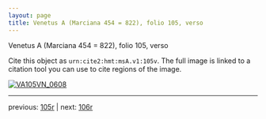 ```yaml
---
layout: page
title: Venetus A (Marciana 454 = 822), folio 105, verso
---
```


Venetus A (Marciana 454 = 822), folio 105, verso

Cite this object as `urn:cite2:hmt:msA.v1:105v`.  The full image is linked to a citation tool you can use to cite regions of the image.

[![VA105VN_0608](http://www.homermultitext.org/iipsrv?IIIF=/project/homer/pyramidal/deepzoom/hmt/vaimg/2017a/VA105VN_0608.tif/full/800,/0/default.jpg)](http://www.homermultitext.org/ict2/?urn=urn:cite2:hmt:vaimg.2017a:VA105VN_0608) 

---

previous:  [105r](../105r/) | next: [106r](../106r/)